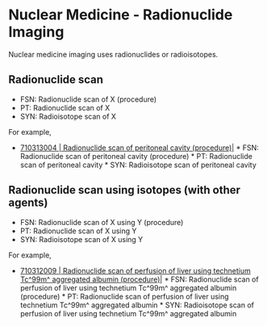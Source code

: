 # Nuclear Medicine - Radionuclide Imaging

Nuclear medicine imaging uses radionuclides or radioisotopes.

## Radionuclide scan

  * FSN: Radionuclide scan of X (procedure) 
  * PT: Radionuclide scan of X 
  * SYN: Radioisotope scan of X

For example, 

* [ 710313004 | Radionuclide scan of peritoneal cavity (procedure)|](http://snomed.info/id/710313004 "710313004 | Radionuclide scan of peritoneal cavity \(procedure\) |")
      * FSN: Radionuclide scan of peritoneal cavity (procedure)
      * PT: Radionuclide scan of peritoneal cavity
      * SYN: Radioisotope scan of peritoneal cavity

## Radionuclide scan using isotopes (with other agents)

  * FSN: Radionuclide scan of X using Y (procedure) 
  * PT: Radionuclide scan of X using Y
  * SYN: Radioisotope scan of X using Y

For example,

* [ 710312009 | Radionuclide scan of perfusion of liver using technetium Tc^99m^ aggregated albumin (procedure)|](http://snomed.info/id/710312009 "710312009 | Radionuclide scan of perfusion of liver using technetium Tc^99m^ aggregated albumin \(procedure\) |")
      * FSN: Radionuclide scan of perfusion of liver using technetium Tc^99m^ aggregated albumin (procedure)
      * PT: Radionuclide scan of perfusion of liver using technetium Tc^99m^ aggregated albumin
      * SYN: Radioisotope scan of perfusion of liver using technetium Tc^99m^ aggregated albumin

